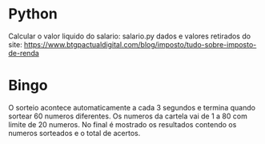 # Python

Calcular o valor liquido do salario: salario.py
dados e valores retirados do site: https://www.btgpactualdigital.com/blog/imposto/tudo-sobre-imposto-de-renda

# Bingo

O sorteio acontece automaticamente a cada 3 segundos e termina quando sortear 60 numeros diferentes. 
Os numeros da cartela vai de 1 a 80 com limite de 20 numeros. 
No final é mostrado os resultados contendo os numeros sorteados e o total de acertos.
